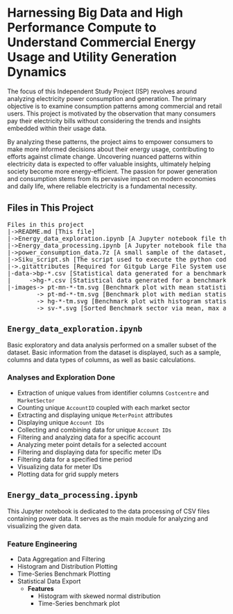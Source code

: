 # Harnessing Big Data and High Performance Compute to Understand Commercial Energy Usage and Utility Generation Dynamics

The focus of this Independent Study Project (ISP) revolves around analyzing electricity power consumption and generation. The primary objective is to examine consumption patterns among commercial and retail users. This project is motivated by the observation that many consumers pay their electricity bills without considering the trends and insights embedded within their usage data.

By analyzing these patterns, the project aims to empower consumers to make more informed decisions about their energy usage, contributing to efforts against climate change. Uncovering nuanced patterns within electricity data is expected to offer valuable insights, ultimately helping society become more energy-efficient. The passion for power generation and consumption stems from its pervasive impact on modern economies and daily life, where reliable electricity is a fundamental necessity.

## Files in This Project

<pre>
Files in this project
|->README.md [This file]
|->Energy_data_exploration.ipynb [A Jupyter notebook file that delves into the dataset, doing basic analyses and exploration]
|->Energy_data_processing.ipynb [A Jupyter notebook file that reads and computes the dataset with dask dataframes. Statistical data and images is generated and saved]
|->power_consumption_data.7z [A small sample of the dataset, full dataset does not fit in github]
|->Siku_script.sh [The script used to execute the python code contained in Energy_data_processing.ipynb]
|->.gitattributes [Required for Gitgub Large File System used by Energy_data_processing.ipynb]
|-data->bp-*.csv [Statistical data generated for a benchmark base plot]
|     ->hg-*.csv [Statistical data generated for a benchmark histogram plot]
|-images-> pt-mn-*-tm.svg [Benchmark plot with mean statistical data with a random comparison meter]
        -> pt-md-*-tm.svg [Benchmark plot with median statistical data with a random comparison meter]
        -> hg-*-tm.svg [Benchmark plot with histogram statistical data with a random comparison meter]
        -> sv-*.svg [Sorted Benchmark sector via mean, max and 25th, 50th, 75th percentile]
</pre>

## `Energy_data_exploration.ipynb`
Basic exploratory and data analysis performed on a smaller subset of the dataset. Basic information from the dataset is displayed, such as a sample, columns and data types of columns, as well as basic calculations.

### Analyses and Exploration Done
- Extraction of unique values from identifier columns `Costcentre` and `MarketSector`
- Counting unique `AccountID` coupled with each market sector
- Extracting and displaying unique `MeterPoint` attributes
- Displaying unique `Account IDs`
- Collecting and combining data for unique `Account IDs`
- Filtering and analyzing data for a specific account
- Analyzing meter point details for a selected account
- Filtering and displaying data for specific meter IDs
- Filtering data for a specified time period
- Visualizing data for meter IDs
- Plotting data for grid supply meters

## `Energy_data_processing.ipynb`
This Jupyter notebook is dedicated to the data processing of CSV files containing power data. It serves as the main module for analyzing and visualizing the given data.

### Feature Engineering
- Data Aggregation and Filtering
- Histogram and Distribution Plotting
- Time-Series Benchmark Plotting
- Statistical Data Export
  - **Features**
    - Histogram with skewed normal distribution
    - Time-Series benchmark plot
